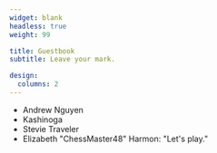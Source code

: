 ```yaml
---
widget: blank
headless: true
weight: 99

title: Guestbook
subtitle: Leave your mark.

design:
  columns: 2
---
```


- Andrew Nguyen
- Kashinoga
- Stevie Traveler
- Elizabeth "ChessMaster48" Harmon: "Let's play."
